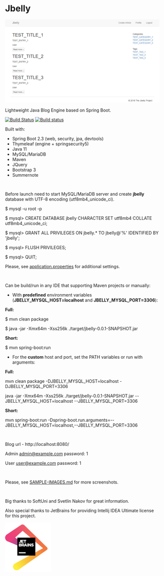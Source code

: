# Jbelly

<img src="sample-images/jbelly-index.PNG"/>

Lightweight Java Blog Engine based on Spring Boot.

[![Build Status](https://travis-ci.com/evgeniyosipov/jbelly.svg?branch=master)](https://travis-ci.com/evgeniyosipov/jbelly)
[![Build status](https://ci.appveyor.com/api/projects/status/828dv3mgy94efa9a?svg=true)](https://ci.appveyor.com/project/evgeniyosipov/jbelly)

Built with:
* Spring Boot 2.3 (web, security, jpa, devtools)
* Thymeleaf (engine + springsecurity5)
* Java 11
* MySQL/MariaDB
* Maven
* JQuery
* Bootstrap 3
* Summernote

<br />

Before launch need to start MySQL/MariaDB server and create **jbelly** database with UTF-8 encoding (utf8mb4_unicode_ci).

$ mysql -u root -p

$ mysql> CREATE DATABASE jbelly CHARACTER SET utf8mb4 COLLATE utf8mb4_unicode_ci;

$ mysql> GRANT ALL PRIVILEGES ON jbelly.* TO jbelly@'%' IDENTIFIED BY 'jbelly';

$ mysql> FLUSH PRIVILEGES;

$ mysql> QUIT;

Please, see [application.properties](src/main/resources/application.properties) for additional settings.

<br />

Can be build/run in any IDE that supporting Maven projects or manually:

* With **predefined** environment variables (**JBELLY_MYSQL_HOST=localhost** and **JBELLY_MYSQL_PORT=3306**):

**Full:**

$ mvn clean package

$ java -jar -Xmx64m -Xss256k ./target/jbelly-0.0.1-SNAPSHOT.jar

**Short:**

$ mvn spring-boot:run

* For the **custom** host and port, set the PATH variables or run with arguments:

**Full:**

mvn clean package -DJBELLY_MYSQL_HOST=localhost -DJBELLY_MYSQL_PORT=3306

java -jar -Xmx64m -Xss256k ./target/jbelly-0.0.1-SNAPSHOT.jar --JBELLY_MYSQL_HOST=localhost --JBELLY_MYSQL_PORT=3306

**Short:**

mvn spring-boot:run -Dspring-boot.run.arguments=--JBELLY_MYSQL_HOST=localhost,--JBELLY_MYSQL_PORT=3306

<br />

Blog url - http://localhost:8080/

Admin admin@example.com password: 1

User user@example.com password: 1

<br />

Please, see <a href="SAMPLE-IMAGES.md">SAMPLE-IMAGES.md</a> for more screenshots.

<br />

Big thanks to SoftUni and Svetlin Nakov for great information.

Also special thanks to JetBrains for providing Intellij IDEA Ultimate license for this project.

<a href="https://www.jetbrains.com/?from=Jbelly"><img src="sample-images/jetbrains.png" width="150"/></a>
